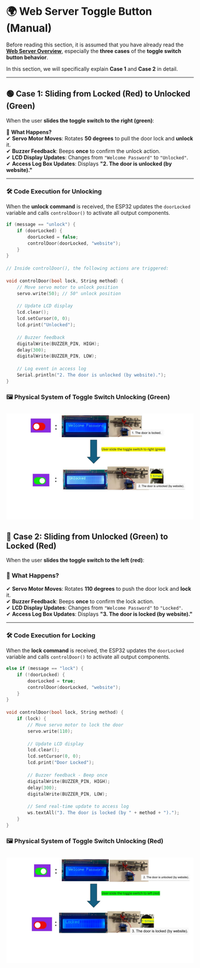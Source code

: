 # 🌍 Web Server Toggle Button (Manual)

Before reading this section, it is assumed that you have already read the **[Web Server Overview](Web%20Server%20Overview.md)**, especially the **three cases** of the **toggle switch button behavior**. 

In this section, we will specifically explain **Case 1** and **Case 2** in detail.

---

## 🟢 **Case 1: Sliding from Locked (Red) to Unlocked (Green)**  

When the user **slides the toggle switch to the right (green)**:  

📌 **What Happens?**  
✔ **Servo Motor Moves**: Rotates **50 degrees** to pull the door lock and **unlock** it.  
✔ **Buzzer Feedback**: Beeps **once** to confirm the unlock action.  
✔ **LCD Display Updates**: Changes from `"Welcome Password"` to `"Unlocked"`.  
✔ **Access Log Box Updates**: Displays **"2. The door is unlocked (by website)."**  

---

### 🛠 **Code Execution for Unlocking**
When the **unlock command** is received, the ESP32 updates the `doorLocked` variable and calls `controlDoor()` to activate all output components.

```cpp
if (message == "unlock") {  
    if (doorLocked) {  
        doorLocked = false;  
        controlDoor(doorLocked, "website");  
    }  
}

// Inside controlDoor(), the following actions are triggered:

void controlDoor(bool lock, String method) {
    // Move servo motor to unlock position
    servo.write(50); // 50° unlock position

    // Update LCD display
    lcd.clear();
    lcd.setCursor(0, 0);
    lcd.print("Unlocked");

    // Buzzer feedback
    digitalWrite(BUZZER_PIN, HIGH);
    delay(300);
    digitalWrite(BUZZER_PIN, LOW);

    // Log event in access log
    Serial.println("2. The door is unlocked (by website).");
}
```
### 🖼 Physical System of Toggle Switch Unlocking (Green)  
![Green Toggle Switch Unlock](https://github.com/Hotsunlok/ESP32-smart-door-system/blob/47aa88fa813dff734f4740a02ddb9a84ae1a469c/grenlockphysical.jpg)
---
## 🔴 **Case 2: Sliding from Unlocked (Green) to Locked (Red)**  

When the user **slides the toggle switch to the left (red)**:

### 🔧 **What Happens?**  
✔ **Servo Motor Moves**: Rotates **110 degrees** to push the door lock and **lock** it.  
✔ **Buzzer Feedback**: Beeps **once** to confirm the lock action.  
✔ **LCD Display Updates**: Changes from `"Welcome Password"` to `"Locked"`.  
✔ **Access Log Box Updates**: Displays **"3. The door is locked (by website)."**  

---

### 🛠 **Code Execution for Locking**  
When the **lock command** is received, the ESP32 updates the `doorLocked` variable and calls `controlDoor()` to activate all output components.  

```cpp
else if (message == "lock") {  
    if (!doorLocked) {  
        doorLocked = true;  
        controlDoor(doorLocked, "website");  
    }  
}

void controlDoor(bool lock, String method) {
    if (lock) {
        // Move servo motor to lock the door
        servo.write(110);  

        // Update LCD display
        lcd.clear();
        lcd.setCursor(0, 0);
        lcd.print("Door Locked");

        // Buzzer feedback - Beep once
        digitalWrite(BUZZER_PIN, HIGH);
        delay(300);
        digitalWrite(BUZZER_PIN, LOW);

        // Send real-time update to access log
        ws.textAll("3. The door is locked (by " + method + ").");
    }
}
```
### 🖼 Physical System of Toggle Switch Unlocking (Red)  
![Red Toggle Switch Unlock](https://github.com/Hotsunlok/ESP32-smart-door-system/blob/b9c9badf4eea30a0e114956239290f16a34299ba/redswitchphyscial.jpg)
---
